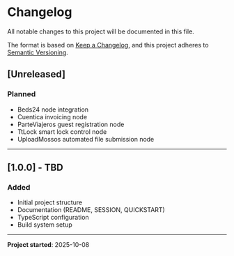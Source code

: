 # Changelog

All notable changes to this project will be documented in this file.

The format is based on [Keep a Changelog](https://keepachangelog.com/en/1.0.0/),
and this project adheres to [Semantic Versioning](https://semver.org/spec/v2.0.0.html).

## [Unreleased]

### Planned
- Beds24 node integration
- Cuentica invoicing node
- ParteViajeros guest registration node
- TtLock smart lock control node
- UploadMossos automated file submission node

---

## [1.0.0] - TBD

### Added
- Initial project structure
- Documentation (README, SESSION, QUICKSTART)
- TypeScript configuration
- Build system setup

---

**Project started**: 2025-10-08
